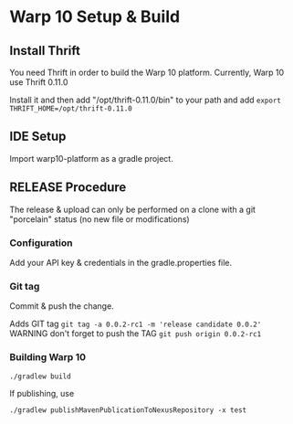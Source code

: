 # Warp 10 Setup & Build  

## Install Thrift
You need Thrift in order to build the Warp 10 platform.
Currently, Warp 10 use Thrift 0.11.0

Install it and then add "/opt/thrift-0.11.0/bin" to your path and add `export THRIFT_HOME=/opt/thrift-0.11.0`

## IDE Setup

Import warp10-platform as a gradle project.

## RELEASE Procedure

The release & upload can only be performed on a clone with a git "porcelain" status (no new file or modifications)

### Configuration

Add your API key & credentials in the gradle.properties file.

### Git tag

Commit & push the change.

Adds GIT tag `git tag -a 0.0.2-rc1 -m 'release candidate 0.0.2'`
WARNING don't forget to push the TAG `git push origin 0.0.2-rc1`

### Building Warp 10

```
./gradlew build
```

If publishing, use
```
./gradlew publishMavenPublicationToNexusRepository -x test
```
